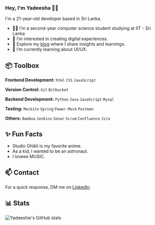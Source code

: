 ### Hey, I'm Yadeesha 👋🏽  

I'm a 21-year-old developer based in Sri Lanka. 

- 👩‍🎓 I’m a second-year computer science student studying at IIT - Sri Lanka
- 👀 I’m interested in creating digital experiences.
- 🚀 Explore my [blog](https://yadeeshie.hashnode.dev/) where I share insights and learnings.
- 🌱 I’m currently learning about UI/UX.
 
## 📦 Toolbox

**Frontend Development:** `html` `CSS` `JavaScript` 
 
**Version Control:** `Git` `Bitbucket`

**Backend Development:** `Python` `Java` `JavaScript` `Mysql` 

**Testing:** `Mockito` `Spring` `Power-Mock` `Postman` 

**Others:** `Bamboo` `Jenkins` `Sonar` `Scrum` `Confluence` `Jira`
 
## ✨ Fun Facts 

- Studio Ghibli is my favorite anime.
- As a kid, I wanted to be an astronaut.
- I loveee MUSIC.

## 📫 Contact

 For a quick response, DM me on [LinkedIn](https://www.linkedin.com/in/yadeesha-karunathilake-705354267/). 
 
## 📊 Stats

![Yadeeshie's GitHub stats](https://github-readme-stats.vercel.app/api?username=Yadeeshie&show_icons=true&theme=radical)

<!---
Yadeeshie/Yadeeshie is a ✨ special ✨ repository because its `README.md` (this file) appears on your GitHub profile.
You can click the Preview link to take a look at your changes.
--->
